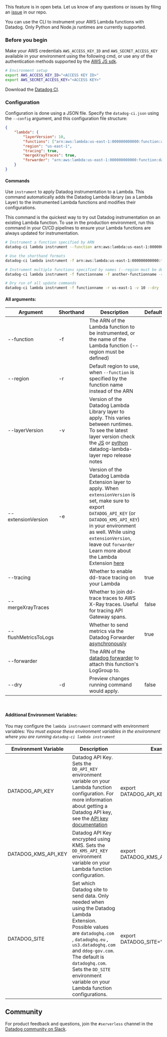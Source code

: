 <div class="alert alert-warning">
This feature is in open beta. Let us know of any questions or issues by filing an <a href="https://github.com/DataDog/datadog-ci/issues">issue</a> in our repo.
</div>

You can use the CLI to instrument your AWS Lambda functions with Datadog. Only Python and Node.js runtimes are currently supported.

### Before you begin

Make your AWS credentials `AWS_ACCESS_KEY_ID` and `AWS_SECRET_ACCESS_KEY` available in your environment using the following cmd, or use any of the authentication methods supported by the [AWS JS sdk][1].

```bash
# Environment setup
export AWS_ACCESS_KEY_ID="<ACCESS KEY ID>"
export AWS_SECRET_ACCESS_KEY="<ACCESS KEY>"
```

Download the [Datadog CI][2].

### Configuration

Configuration is done using a JSON file. Specify the `datadog-ci.json` using the `--config` argument, and this configuration file structure:

```json
{
    "lambda": {
        "layerVersion": 10,
        "functions": ["arn:aws:lambda:us-east-1:000000000000:function:autoinstrument"],
        "region": "us-east-1",
        "tracing": true,
        "mergeXrayTraces": true,
        "forwarder": "arn:aws:lambda:us-east-1:000000000000:function:datadog-forwarder"
    }
}
```

#### Commands

Use `instrument` to apply Datadog instrumentation to a Lambda. This command automatically adds the Datadog Lambda library (as a Lambda Layer) to the instrumented Lambda functions and modifies their configurations. 

This command is the quickest way to try out Datadog instrumentation on an existing Lambda function. To use in the production environment, run this command in your CI/CD pipelines to ensure your Lambda functions are always updated for instrumentation.

```bash
# Instrument a function specified by ARN
datadog-ci lambda instrument --function arn:aws:lambda:us-east-1:000000000000:function:functionname --layerVersion 10

# Use the shorthand formats
datadog-ci lambda instrument -f arn:aws:lambda:us-east-1:000000000000:function:functionname -v 10

# Instrument multiple functions specified by names (--region must be defined)
datadog-ci lambda instrument -f functionname -f another-functionname -r us-east-1 -v 10

# Dry run of all update commands
datadog-ci lambda instrument -f functionname -r us-east-1 -v 10 --dry
```

#### All arguments:

| Argument | Shorthand | Description | Default |
| -------- | --------- | ----------- | ------- |
| --function | -f | The ARN of the Lambda function to be instrumented, or the name of the Lambda function (--region must be defined) | |
| --region | -r | Default region to use, when `--function` is specified by the function name instead of the ARN | |
| --layerVersion | -v | Version of the Datadog Lambda Library layer to apply. This varies between runtimes. To see the latest layer version check the [JS][3] or [python][4] datadog-lambda-layer repo release notes | |
| --extensionVersion | -e | Version of the Datadog Lambda Extension layer to apply. When `extensionVersion` is set, make sure to export `DATADOG_API_KEY` (or `DATADOG_KMS_API_KEY`) in your environment as well. While using `extensionVersion`, leave out `forwarder` Learn more about the Lambda Extension [here][5]| |
| --tracing |  | Whether to enable dd-trace tracing on your Lambda | true |
| --mergeXrayTraces | | Whether to join dd-trace traces to AWS X-Ray traces. Useful for tracing API Gateway spans. | false |
| --flushMetricsToLogs | | Whether to send metrics via the Datadog Forwarder [asynchronously](https://docs.datadoghq.com/serverless/custom_metrics?tab=python#enabling-asynchronous-custom-metrics) | true |
| --forwarder | | The ARN of the [datadog forwarder](https://docs.datadoghq.com/serverless/forwarder/) to attach this function's LogGroup to. | |
| --dry | -d | Preview changes running command would apply. | false |

<br />

#### Additional Environment Variables:

You may configure the `lambda instrument` command with environment variables:
*You must expose these environment variables in the environment where you are running `datadog-ci lambda instrument`*

| Environment Variable | Description                                                                                                                                                                                                                                                                                               | Example                             |
|----------------------|-----------------------------------------------------------------------------------------------------------------------------------------------------------------------------------------------------------------------------------------------------------------------------------------------------------|-------------------------------------|
| DATADOG_API_KEY      | Datadog API Key. Sets the `DD_API_KEY` environment variable on your Lambda function configuration. For more information about getting a Datadog API key, see the [API key documentation][6]                                                                                                               | export DATADOG_API_KEY="1234"       |
| DATADOG_KMS_API_KEY  | Datadog API Key encrypted using KMS. Sets the `DD_KMS_API_KEY` environment variable on your Lambda function  configuration.                                                                                                                                                                               | export DATADOG_KMS_API_KEY="5678"   |
| DATADOG_SITE         | Set which Datadog site to send data. Only needed when using the Datadog Lambda Extension. Possible values are  `datadoghq.com` , `datadoghq.eu` , `us3.datadoghq.com` and `ddog-gov.com`. The default is `datadoghq.com`. Sets the `DD_SITE` environment variable on your Lambda function configurations. | export DATADOG_SITE="datadoghq.com" |

## Community

For product feedback and questions, join the `#serverless` channel in the [Datadog community on Slack](https://chat.datadoghq.com/).

[1]: https://docs.aws.amazon.com/sdk-for-javascript/v2/developer-guide/setting-credentials-node.html
[2]: https://github.com/DataDog/datadog-ci
[3]: https://github.com/DataDog/datadog-lambda-layer-js/releases
[4]: https://github.com/DataDog/datadog-lambda-layer-python/releases
[5]: https://docs.datadoghq.com/serverless/datadog_lambda_library/extension
[6]: https://docs.datadoghq.com/account_management/api-app-keys/#api-keys
